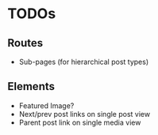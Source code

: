 # TODOs

## Routes
* Sub-pages (for hierarchical post types)

## Elements
* Featured Image?
* Next/prev post links on single post view
* Parent post link on single media view
